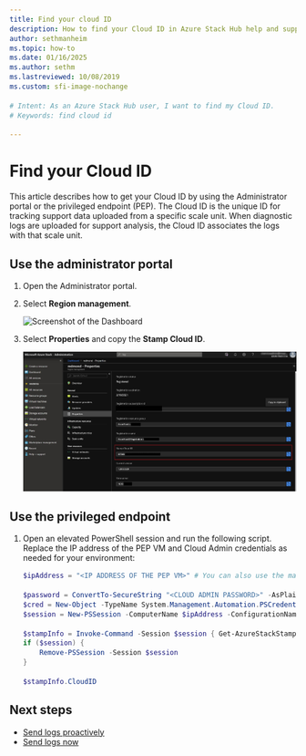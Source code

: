 ```yaml
---
title: Find your cloud ID  
description: How to find your Cloud ID in Azure Stack Hub help and support.
author: sethmanheim
ms.topic: how-to
ms.date: 01/16/2025
ms.author: sethm
ms.lastreviewed: 10/08/2019
ms.custom: sfi-image-nochange

# Intent: As an Azure Stack Hub user, I want to find my Cloud ID.
# Keywords: find cloud id

---
```

# Find your Cloud ID

This article describes how to get your Cloud ID by using the Administrator portal or the privileged endpoint (PEP). The Cloud ID is the unique ID for tracking support data uploaded from a specific scale unit. When diagnostic logs are uploaded for support analysis, the Cloud ID associates the logs with that scale unit.

## Use the administrator portal

1. Open the Administrator portal.
1. Select **Region management**.

   ![Screenshot of the Dashboard](./media/azure-stack-automatic-log-collection/dashboard.png)

1. Select **Properties** and copy the **Stamp Cloud ID**.

   ![Screenshot of Region properties with Stamp Cloud ID](media/azure-stack-automatic-log-collection/region-properties-blade-with-stamp-cloud-id.png)

## Use the privileged endpoint

1. Open an elevated PowerShell session and run the following script. Replace the IP address of the PEP VM and Cloud Admin credentials as needed for your environment:

   ```powershell
   $ipAddress = "<IP ADDRESS OF THE PEP VM>" # You can also use the machine name instead of IP here.

   $password = ConvertTo-SecureString "<CLOUD ADMIN PASSWORD>" -AsPlainText -Force
   $cred = New-Object -TypeName System.Management.Automation.PSCredential ("<DOMAIN NAME>\CloudAdmin", $password)
   $session = New-PSSession -ComputerName $ipAddress -ConfigurationName PrivilegedEndpoint -Credential $cred -SessionOption (New-PSSessionOption -Culture en-US -UICulture en-US)

   $stampInfo = Invoke-Command -Session $session { Get-AzureStackStampInformation }
   if ($session) {
       Remove-PSSession -Session $session
   }

   $stampInfo.CloudID
   ```

## Next steps

- [Send logs proactively](./diagnostic-log-collection.md#send-logs-proactively)
- [Send logs now](./diagnostic-log-collection.md#send-logs-now)
